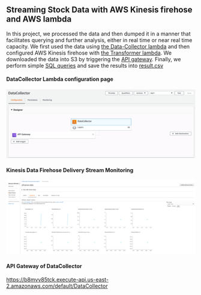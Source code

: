 ## Streaming Stock Data with AWS Kinesis firehose and AWS lambda

In this project, we processed the data and then dumped it in a manner that facilitates querying and further analysis, either in real time or near real time capacity.
We first used the data using [the Data-Collector lambda](https://github.com/dannyhuang994/DATA-STREAMING-WITH-AWS-KINESIS-AND-AWS-LAMBDA/blob/master/DataTransformer.py) and then configured AWS Kinesis firehose with [the Transformer lambda](wwwwwwwwwwwww).
We downloaded the data into S3 by triggering the [API gateway](https://b8mvv85tck.execute-api.us-east-2.amazonaws.com/default/DataCollector).
Finally, we perform simple [SQL queries](https://github.com/dannyhuang994/DATA-STREAMING-WITH-AWS-KINESIS-AND-AWS-LAMBDA/blob/master/query.sql) and save the results into [result.csv](https://github.com/dannyhuang994/DATA-STREAMING-WITH-AWS-KINESIS-AND-AWS-LAMBDA/blob/master/results.csv)

#### DataCollector Lambda configuration page

![img](https://github.com/dannyhuang994/DATA-STREAMING-WITH-AWS-KINESIS-AND-AWS-LAMBDA/blob/master/asset/DataCollector%20Lambda%20configuration%20page.png)

#### Kinesis Data Firehose Delivery Stream Monitoring

![img](https://github.com/dannyhuang994/DATA-STREAMING-WITH-AWS-KINESIS-AND-AWS-LAMBDA/blob/master/asset/Kinesis%20Data%20Firehose%20Delivery%20Stream%20Monitoring.png)


#### API Gateway of DataCollector
https://b8mvv85tck.execute-api.us-east-2.amazonaws.com/default/DataCollector

